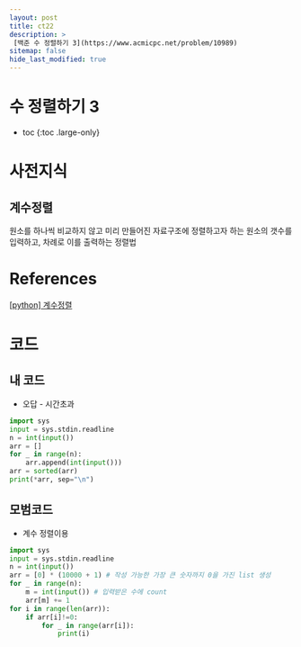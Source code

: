 ```yaml
---
layout: post
title: ct22
description: >
 [백준 수 정렬하기 3](https://www.acmicpc.net/problem/10989)
sitemap: false
hide_last_modified: true
---
```

# 수 정렬하기 3

* toc
{:toc .large-only}

# 사전지식

## 계수정렬

원소를 하나씩 비교하지 않고 미리 만들어진 자료구조에 정렬하고자 하는 원소의 갯수를 입력하고, 차례로 이를 출력하는 정렬법

# References

[[python] 계수정렬](https://kill-xxx.tistory.com/entry/python-계수정렬)

# 코드

## 내 코드

- 오답 - 시간초과

```python
import sys
input = sys.stdin.readline
n = int(input())
arr = []
for _ in range(n):
    arr.append(int(input()))
arr = sorted(arr)
print(*arr, sep="\n")
```

## 모범코드

- 계수 정렬이용

```python
import sys
input = sys.stdin.readline
n = int(input())
arr = [0] * (10000 + 1) # 작성 가능한 가장 큰 숫자까지 0을 가진 list 생성
for _ in range(n):
    m = int(input()) # 입력받은 수에 count
    arr[m] += 1
for i in range(len(arr)):
    if arr[i]!=0:
        for _ in range(arr[i]):
            print(i)
```